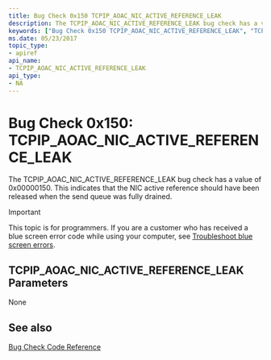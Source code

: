 ```yaml
---
title: Bug Check 0x150 TCPIP_AOAC_NIC_ACTIVE_REFERENCE_LEAK
description: The TCPIP_AOAC_NIC_ACTIVE_REFERENCE_LEAK bug check has a value of 0x00000150. This indicates that the NIC active reference should have been released when the send queue was fully drained.
keywords: ["Bug Check 0x150 TCPIP_AOAC_NIC_ACTIVE_REFERENCE_LEAK", "TCPIP_AOAC_NIC_ACTIVE_REFERENCE_LEAK"]
ms.date: 05/23/2017
topic_type:
- apiref
api_name:
- TCPIP_AOAC_NIC_ACTIVE_REFERENCE_LEAK
api_type:
- NA
---
```


# Bug Check 0x150: TCPIP\_AOAC\_NIC\_ACTIVE\_REFERENCE\_LEAK


The TCPIP\_AOAC\_NIC\_ACTIVE\_REFERENCE\_LEAK bug check has a value of 0x00000150. This indicates that the NIC active reference should have been released when the send queue was fully drained.

> [!IMPORTANT]
> This topic is for programmers. If you are a customer who has received a blue screen error code while using your computer, see [Troubleshoot blue screen errors](https://www.windows.com/stopcode).


## TCPIP\_AOAC\_NIC\_ACTIVE\_REFERENCE\_LEAK Parameters


None

 
## See also

[Bug Check Code Reference](bug-check-code-reference2.md)


 




